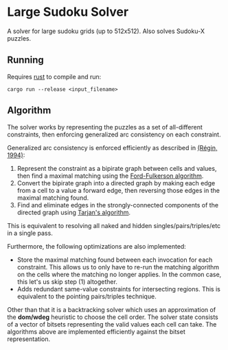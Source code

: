 # Large Sudoku Solver

A solver for large sudoku grids (up to 512x512). Also solves Sudoku-X puzzles.

## Running

Requires [rust](https://www.rust-lang.org/tools/install) to compile and run:

```shell
cargo run --release <input_filename>
```

## Algorithm

The solver works by representing the puzzles as a set of all-different
constraints, then enforcing generalized arc consistency on each constraint.

Generalized arc consistency is enforced efficiently as described in
[(Régin, 1994)](http://cse.unl.edu/~choueiry/Documents/ReginAAAI-1994.pdf):

1. Represent the constraint as a bipirate graph between cells and values, then
    find a maximal matching using the
[Ford-Fulkerson algorithm](https://en.wikipedia.org/wiki/Ford%E2%80%93Fulkerson_algorithm).
1. Convert the bipirate graph into a directed graph by making each edge from
    a cell to a value a forward edge, then reversing those edges in the maximal
    matching found.
1. Find and eliminate edges in the strongly-connected
   components of the directed graph using
   [Tarjan's algorithm](<https://en.wikipedia.org/wiki/Tarjan%27s_strongly_connected_components_algorithm>).

This is equivalent to resolving all naked and hidden
singles/pairs/triples/etc in a single pass.

Furthermore, the following optimizations are also implemented:

* Store the maximal matching found between each invocation
  for each constraint. This allows us to only have to re-run the
  matching algorithm on the cells where the matching no longer
  applies. In the common case, this let's us skip step (1) altogether.
* Adds redundant same-value constraints for intersecting regions. This is
  equivalent to the pointing pairs/triples technique.

Other than that it is a backtracking solver which uses an approximation of
the **dom/wdeg** heuristic to choose the cell order. The solver state consists
of a vector of bitsets representing the valid values each cell can take. The
algorithms above are implemented efficiently against the bitset representation.
